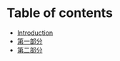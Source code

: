 # Table of contents

* [Introduction](README.md)
* [第一部分](rusttutorial1.md)
* [第二部分](rusttutorial2.md)

